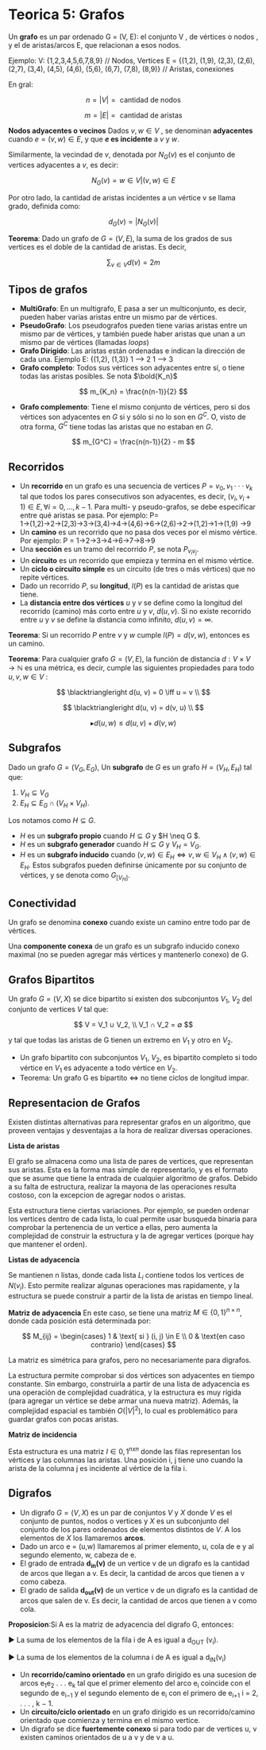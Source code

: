 # Teorica 5: Grafos 

Un **grafo** es un par ordenado G = (V, E): el conjunto V , de vértices o nodos , y el de aristas/arcos E, que relacionan a esos nodos.

Ejemplo: 
V: {1,2,3,4,5,6,7,8,9} // Nodos, Vertices
E = {(1,2), (1,9), (2,3), (2,6), (2,7), (3,4), (4,5), (4,6), (5,6), (6,7), (7,8), (8,9)} // Aristas, conexiones

En gral:

$$
n = |V| = \text{ cantidad de nodos}
$$

$$
m = |E| = \text{ cantidad de aristas}
$$

**Nodos adyacentes o vecinos**
Dados $v, w \in V$ , se denominan **adyacentes** cuando $e = (v, w) ∈ E$, y que **$e$ es incidente** a $v$ y $w$. 

Similarmente, la vecindad de $v$, denotada por $N_G(v)$ es el conjunto de vertices adyacentes a $v$, es decir:

$$
N_G(v) = {w ∈ V | (v, w) ∈ E}
$$

Por otro lado, la cantidad de aristas incidentes a un vértice v se llama grado, definida como:

$$
d_G(v) = |N_G(v)|
$$

**Teorema**: Dado un grafo de $G = (V, E)$, la suma de los grados de sus vertices es el doble de la cantidad de aristas. Es decir,

$$
\sum_{v \in V}{d(v)} = 2m
$$

## Tipos de grafos
* **MultiGrafo**: En un multigrafo, E pasa a ser un multiconjunto, es decir, pueden haber varias aristas entre un mismo par de vértices.
* **PseudoGrafo**: Los pseudografos pueden tiene varias aristas entre un mismo par de vértices, y también puede haber aristas que unan a un mismo par de vértices (llamadas *loops*)
* **Grafo Dirigido**: Las aristas están ordenadas e indican la dirección de cada una. Ejemplo E: {(1,2), (1,3)}
  1 --> 2
  1 --> 3
* **Grafo completo**: Todos sus vértices son adyacentes 
entre sí, o tiene todas las aristas posibles. Se nota $\bold{K_n}$

$$
m_{K_n} = \frac{n(n-1)}{2}
$$
* **Grafo complemento**: Tiene el mismo conjunto de vértices, pero si dos vértices son adyacentes en $G$ si y sólo si no lo son en $G^C$. O, visto de otra forma, $G^C$ tiene todas las aristas que no estaban en $G$.

$$
m_{G^C} = \frac{n(n-1)}{2} - m
$$

## Recorridos
* Un **recorrido** en un grafo es una secuencia de vertices $P = v_0, v_1 · · · v_k$ tal que todos los pares consecutivos son adyacentes, es decir, $(v_i, v_i+1) ∈ E,  ∀i = 0, ..., k − 1$. Para multi- y pseudo-grafos, se debe especificar entre qué aristas se pasa. Por ejemplo:
    P= 1→(1,2)→2→(2,3)→3→(3,4)→4→(4,6)→6→(2,6)→2→(1,2)→1→(1,9)
→9
* Un **camino** es un recorrido que no pasa dos veces por el mismo vértice. Por ejemplo:
    P = 1→2→3→4→6→7→8→9
* Una **sección** es un tramo del recorrido $P$, se nota $P_{v_iv_j}$.
* Un **circuito** es un recorrido que empieza y termina en el mismo vértice.
* Un **ciclo o circuito simple** es un circuito (de tres o más vértices) que no repite vértices.
* Dado un recorrido $P$, su **longitud**, $l(P)$ es la cantidad de aristas que tiene.
* La **distancia entre dos vértices** $u$ y $v$ se define como la longitud del recorrido (camino) más corto entre $u$ y $v$, $d(u,v)$.
Si no existe recorrido entre $u$ y $v$ se define la distancia como infinito, $d(u,v) = ∞$.

**Teorema**: Si un recorrido $P$ entre $v$ y $w$ cumple $l(P) = d(v, w)$, entonces es un camino.

**Teorema**: Para cualquier grafo $G = (V, E)$, la función de distancia $d : V × V \rightarrow \mathbb{N}$ es una métrica, es decir, cumple las siguientes propiedades para todo $u, v, w ∈ V$ :

$$
\blacktriangleright d(u, v) = 0 \iff u = v \\
$$

$$
\blacktriangleright d(u, v) = d(v, u) \\
$$

$$
\blacktriangleright d(u, w) ≤ d(u, v) + d(v, w) 
$$

## Subgrafos
Dado un grafo $G = (V_G, E_G)$,
Un **subgrafo** de $G$ es un grafo $H = (V_H, E_H)$ tal que:
  1. $V_H ⊆ V_G$ 
  2. $E_H ⊆ E_G ∩ (V_H × V_H)$.

Los notamos como $H ⊆ G$.

* $H$ es un **subgrafo propio** cuando $H ⊆ G$ y $H \neq G $.
* $H$ es un **subgrafo generador** cuando $H ⊆ G$ y $V_H = V_G$.
* $H$ es un **subgrafo inducido** cuando $(v, w) ∈ E_H \iff v, w ∈ V_H ∧ (v, w) ∈ E_H$. 
  Estos subgrafos pueden definirse únicamente por su conjunto de vértices, y se denota como $G_{[V_H]}$.

## Conectividad
Un grafo se denomina **conexo** cuando existe un camino entre todo par de vértices. 

Una **componente conexa** de un grafo es un subgrafo inducido conexo maximal (no se pueden agregar más vértices y mantenerlo conexo) de G.

## Grafos Bipartitos

Un grafo $G = (V, X)$ se dice bipartito si existen dos subconjuntos $V_1$, $V_2$ del conjunto de vertices $V$ tal que:

$$
V = V_1 ∪ V_2, \\
V_1 ∩ V_2 = ∅
$$

y tal que todas las aristas de G tienen un extremo en $V_1$ y otro en $V_2$.

* Un grafo bipartito con subconjuntos $V_1$, $V_2$, es bipartito completo si todo vértice en $V_1$ es adyacente a todo vértice en $V_2$.
* Teorema: Un grafo G es bipartito $\iff$ no tiene ciclos de longitud impar.
 
## Representacion de Grafos
Existen distintas alternativas para representar grafos en un algoritmo, que proveen ventajas y desventajas a la hora de realizar diversas operaciones.

**Lista de aristas**

 El grafo se almacena como una lista de pares de vertices, que representan sus aristas. Esta
es la forma mas simple de representarlo, y es el formato que se asume que tiene la entrada de cualquier algoritmo de grafos. Debido a su falta de estructura, realizar la mayorıa de las operaciones resulta costoso, con la excepcion de agregar nodos o aristas.

Esta estructura tiene ciertas variaciones. Por ejemplo, se pueden ordenar los vertices dentro de cada lista, lo cual permite usar busqueda binaria para comprobar la pertenencia de un vertice a ellas, pero aumenta la complejidad de construir la estructura y la de agregar vertices (porque
hay que mantener el orden).

**Listas de adyacencia**

Se mantienen n listas, donde cada lista $L_i$ contiene todos los vertices de $N(v_i)$. Esto permite realizar algunas operaciones mas rapidamente, y la estructura se puede construir a partir de la lista de aristas en tiempo lineal.

**Matriz de adyacencia**
En este caso, se tiene una matriz $M ∈ \{0, 1\}^{n×n}$, donde cada posición está determinada por:

$$
M_{ij} = 
\begin{cases}
1 & \text{ si } (i, j) \in E \\
0 & \text{en caso contrario}  
\end{cases}
$$

La matriz es simétrica para grafos, pero no necesariamente para digrafos.

La estructura permite comprobar si dos vértices son adyacentes en tiempo constante. Sin embargo, construirla a partir de una lista de adyacencia es una operación de complejidad cuadrática, y la estructura es muy rígida (para agregar un vértice se debe armar una nueva matriz). Además,
la complejidad espacial es también $O(|V|^2)$, lo cual es problemático para guardar grafos con pocas aristas.

**Matriz de incidencia**

Esta estructura es una matriz $I ∈ {0, 1}^{nxn}$ donde las filas representan los vértices y las columnas las aristas. Una posición i, j tiene uno cuando la arista de la columna j es incidente al vértice de la fila i.


## Digrafos
* Un digrafo $G = (V, X)$ es un par de conjuntos $V$ y $X$ donde $V$ es el conjunto de puntos, nodos o vertices y $X$ es un subconjunto del conjunto de los pares ordenados de elementos distintos de $V$. A los elementos de $X$ los llamaremos **arcos**.
*  Dado un arco e = (u,w) llamaremos al primer elemento, u, cola de e y al segundo elemento, w, cabeza de e.
*  El grado de entrada **d<sub>in</sub>(v)** de un vertice v de un digrafo es la cantidad de arcos que llegan a v. Es decir, la cantidad de
arcos que tienen a v como cabeza.
* El grado de salida **d<sub>out</sub>(v)** de un vertice v de un digrafo es la cantidad de arcos que salen de v. Es decir, la cantidad de arcos que tienen a v como cola.

**Proposicion**:Si A es la matriz de adyacencia del digrafo G, entonces:
        
  ▶ La suma de los elementos de la fila i de A es igual a d<sub>OUT</sub> (v<sub>i</sub>).
        
  ▶ La suma de los elementos de la columna i de A es igual a d<sub>IN</sub>(v<sub>i</sub>)

* Un **recorrido/camino orientado** en un grafo dirigido es una sucesion de arcos e<sub>1</sub>e<sub>2</sub> . . . e<sub>k</sub> tal que el primer elemento del arco e<sub>i</sub> coincide con el segundo de e<sub>i−1</sub> y el segundo elemento de e<sub>i</sub> con el primero de e<sub>i+1</sub> i = 2, . . . , k − 1.
* Un **circuito/ciclo orientado** en un grafo dirigido es un recorrido/camino orientado que comienza y termina en el mismo vertice.
* Un digrafo se dice **fuertemente conexo** si para todo par de vertices u, v existen caminos orientados de u a v y de v a u.
